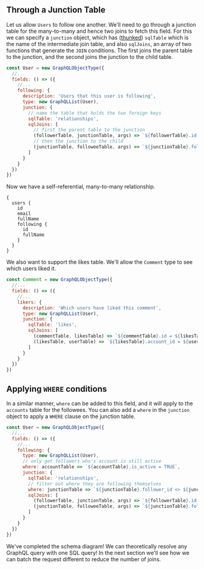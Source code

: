 ## Through a Junction Table

Let us allow `Users` to follow one another. We'll need to go through a junction table for the many-to-many and hence two joins to fetch this field. For this we can specify a `junction` object, which has ([thunked](/API/#thunk)) `sqlTable` which is the name of the intermediate join table, and also `sqlJoins`, an array of two functions that generate the `JOIN` conditions. The first joins the parent table to the junction, and the second joins the junction to the child table.

```javascript
const User = new GraphQLObjectType({
  //...
  fields: () => ({
    //...
    following: {
      description: 'Users that this user is following',
      type: new GraphQLList(User),
      junction: {
        // name the table that holds the two foreign keys
        sqlTable: 'relationships',
        sqlJoins: [
          // first the parent table to the junction
          (followerTable, junctionTable, args) => `${followerTable}.id = ${junctionTable}.follower_id`,
          // then the junction to the child
          (junctionTable, followeeTable, args) => `${junctionTable}.followee_id = ${followeeTable}.id`
        ]
      }
    }
  })
})
```

Now we have a self-referential, many-to-many relationship.

```grapql
{
  users { 
    id
    email
    fullName
    following {
      id
      fullName
    }
  }
}
```

We also want to support the likes table. We'll allow the `Comment` type to see which users liked it.

```javascript
const Comment = new GraphQLObjectType({
  //...
  fields: () => ({
    //...
    likers: {
      description: 'Which users have liked this comment',
      type: new GraphQLList(User),
      junction: {
        sqlTable: 'likes',
        sqlJoins: [
          (commentTable, likesTable) => `${commentTable}.id = ${likesTable}.comment_id`,
          (likesTable, userTable) => `${likesTable}.account_id = ${userTable}.id`
        ]
      }
    }
  })
})
```

## Applying `WHERE` conditions

In a similar manner, `where` can be added to this field, and it will apply to the `accounts` table for the followees. You can also add a `where` in the `junction` object to apply a `WHERE` clause on the junction table.

```javascript
const User = new GraphQLObjectType({
  //...
  fields: () => ({
    //...
    following: {
      type: new GraphQLList(User),
      // only get followers who's account is still active
      where: accountTable => `${accountTable}.is_active = TRUE`,
      junction: {
        sqlTable: 'relationships',
        // filter out where they are following themselves
        where: junctionTable => `${junctionTable}.follower_id <> ${junctionTable}.followee_id`
        sqlJoins: [
          (followerTable, junctionTable, args) => `${followerTable}.id = ${junctionTable}.follower_id`,
          (junctionTable, followeeTable, args) => `${junctionTable}.followee_id = ${followeeTable}.id`
        ]
      }
    }
  })
})
```

We've completed the schema diagram! We can theoretically resolve any GraphQL query with one SQL query! In the next section we'll see how we can batch the request different to reduce the number of joins.

